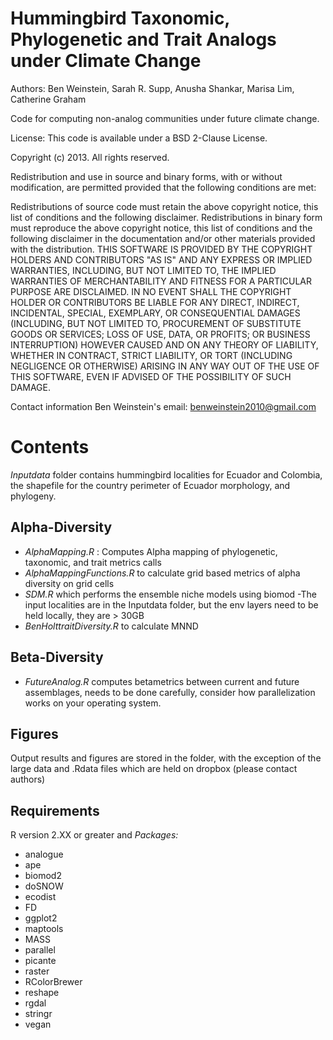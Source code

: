 Hummingbird Taxonomic, Phylogenetic and Trait Analogs under Climate Change
============

Authors: Ben Weinstein, Sarah R. Supp, Anusha Shankar, Marisa Lim, Catherine Graham

Code for computing non-analog communities under future climate change.

License: This code is available under a BSD 2-Clause License.

Copyright (c) 2013. All rights reserved.

Redistribution and use in source and binary forms, with or without modification, are permitted provided that the 
following conditions are met:

Redistributions of source code must retain the above copyright notice, this list of conditions and the following disclaimer. 
Redistributions in binary form must reproduce the above copyright notice, this list of conditions and the following disclaimer 
in the documentation and/or other materials provided with the distribution. 
THIS SOFTWARE IS PROVIDED BY THE COPYRIGHT HOLDERS AND CONTRIBUTORS "AS IS" AND ANY EXPRESS OR IMPLIED WARRANTIES, 
INCLUDING, BUT NOT LIMITED TO, THE IMPLIED WARRANTIES OF MERCHANTABILITY AND FITNESS FOR A PARTICULAR PURPOSE ARE DISCLAIMED. 
IN NO EVENT SHALL THE COPYRIGHT HOLDER OR CONTRIBUTORS BE LIABLE FOR ANY DIRECT, INDIRECT, INCIDENTAL, SPECIAL, 
EXEMPLARY, OR CONSEQUENTIAL DAMAGES (INCLUDING, BUT NOT LIMITED TO, PROCUREMENT OF SUBSTITUTE GOODS OR SERVICES; 
LOSS OF USE, DATA, OR PROFITS; OR BUSINESS INTERRUPTION) HOWEVER CAUSED AND ON ANY THEORY OF LIABILITY, WHETHER IN CONTRACT, 
STRICT LIABILITY, OR TORT (INCLUDING NEGLIGENCE OR OTHERWISE) ARISING IN ANY WAY OUT OF THE USE OF THIS SOFTWARE, 
EVEN IF ADVISED OF THE POSSIBILITY OF SUCH DAMAGE.

Contact information Ben Weinstein's email: benweinstein2010@gmail.com

Contents
=================================

_Inputdata_ folder contains hummingbird localities for Ecuador and Colombia, the shapefile for the country perimeter of Ecuador
morphology, and phylogeny. 

Alpha-Diversity
---------------
* _AlphaMapping.R_ : Computes Alpha mapping of phylogenetic, taxonomic, and trait metrics
calls 
* _AlphaMappingFunctions.R_ to calculate grid based metrics of alpha diversity on grid cells
* _SDM.R_ which performs the ensemble niche models using biomod
-The input localities are in the Inputdata folder, but the env layers need to be held locally, they are > 30GB
* _BenHolttraitDiversity.R_ to calculate MNND

Beta-Diversity
------------
* _FutureAnalog.R_ computes betametrics between current and future assemblages, needs to be done carefully, 
consider how parallelization works on your operating system. 

Figures
--------------
Output results and figures are stored in the folder, with the exception of the large data and .Rdata files which are 
held on dropbox (please contact authors)

Requirements
---------------
R version 2.XX or greater and _Packages:_
* analogue 
* ape
* biomod2
* doSNOW
* ecodist
* FD
* ggplot2
* maptools
* MASS
* parallel
* picante
* raster
* RColorBrewer
* reshape
* rgdal
* stringr
* vegan
